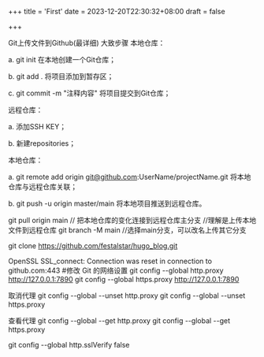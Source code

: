 +++
title = 'First'
date = 2023-12-20T22:30:32+08:00
draft = false

+++



Git上传文件到Github(最详细)
大致步骤
本地仓库：

a. git init 在本地创建一个Git仓库；

b. git add . 将项目添加到暂存区；

c. git commit -m "注释内容" 将项目提交到Git仓库；

远程仓库：

a. 添加SSH KEY；

b. 新建repositories；

本地仓库：

a. git remote add origin git@github.com:UserName/projectName.git 将本地仓库与远程仓库关联；

b. git push -u origin master/main 将本地项目推送到远程仓库。



git pull origin main // 把本地仓库的变化连接到远程仓库主分支   //理解是上传本地文件到远程仓库
git branch -M main //选择main分支，可以改名上传其它分支

git clone https://github.com/festalstar/hugo_blog.git


OpenSSL SSL_connect: Connection was reset in connection to github.com:443
#修改 Git 的网络设置
git config --global http.proxy http://127.0.0.1:7890 
git config --global https.proxy http://127.0.0.1:7890

 取消代理
git config --global --unset http.proxy
git config --global --unset https.proxy

 查看代理
git config --global --get http.proxy
git config --global --get https.proxy

git config --global http.sslVerify false